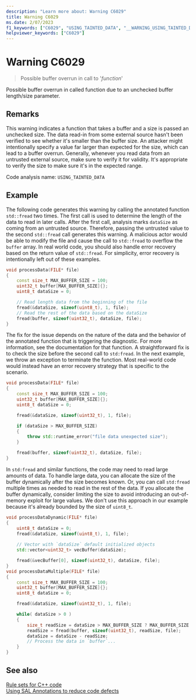 ```yaml
---
description: "Learn more about: Warning C6029"
title: Warning C6029
ms.date: 2/07/2023
f1_keywords: ["C6029", "USING_TAINTED_DATA", "__WARNING_USING_TAINTED_DATA"]
helpviewer_keywords: ["C6029"]
---
```

# Warning C6029

> Possible buffer overrun in call to '*function*'

Possible buffer overrun in called function due to an unchecked buffer length/size parameter.

## Remarks

This warning indicates a function that takes a buffer and a size is passed an unchecked size. The data read-in from some external source hasn't been verified to see whether it's smaller than the buffer size. An attacker might intentionally specify a value far larger than expected for the size, which can lead to a buffer overrun. Generally, whenever you read data from an untrusted external source, make sure to verify it for validity. It's appropriate to verify the size to make sure it's in the expected range.

Code analysis name: `USING_TAINTED_DATA`

## Example

The following code generates this warning by calling the annotated function `std::fread` two times. The first call is used to determine the length of the data to read in later calls. After the first call, analysis marks `dataSize` as coming from an untrusted source. Therefore, passing the untrusted value to the second `std::fread` call generates this warning. A malicious actor would be able to modify the file and cause the call to `std::fread` to overflow the `buffer` array. In real world code, you should also handle error recovery based on the return value of `std::fread`. For simplicity, error recovery is intentionally left out of these examples.

```cpp
void processData(FILE* file)
{
    const size_t MAX_BUFFER_SIZE = 100;
    uint32_t buffer[MAX_BUFFER_SIZE]{};
    uint8_t dataSize = 0;

    // Read length data from the beginning of the file
    fread(&dataSize, sizeof(uint8_t), 1, file);
    // Read the rest of the data based on the dataSize
    fread(buffer, sizeof(uint32_t), dataSize, file);
}
```

The fix for the issue depends on the nature of the data and the behavior of the annotated function that is triggering the diagnostic. For more information, see the documentation for that function. A straightforward fix is to check the size before the second call to `std:fread`. In the next example, we throw an exception to terminate the function. Most real-world code would instead have an error recovery strategy that is specific to the scenario.

```cpp
void processData(FILE* file)
{
    const size_t MAX_BUFFER_SIZE = 100;
    uint32_t buffer[MAX_BUFFER_SIZE]{};
    uint8_t dataSize = 0;

    fread(&dataSize, sizeof(uint32_t), 1, file);

    if (dataSize > MAX_BUFFER_SIZE)
    {
        throw std::runtime_error("file data unexpected size");
    }

    fread(buffer, sizeof(uint32_t), dataSize, file);
}
```

In `std:fread` and similar functions, the code may need to read large amounts of data. To handle large data, you can allocate the size of the buffer dynamically after the size becomes known. Or, you can call `std:fread` multiple times as needed to read in the rest of the data. If you allocate the buffer dynamically, consider limiting the size to avoid introducing an out-of-memory exploit for large values. We don't use this approach in our example because it's already bounded by the size of `uint8_t`.

```cpp
void processDataDynamic(FILE* file)
{
    uint8_t dataSize = 0;
    fread(&dataSize, sizeof(uint8_t), 1, file);
    
    // Vector with `dataSize` default initialized objects
    std::vector<uint32_t> vecBuffer(dataSize);

    fread(&vecBuffer[0], sizeof(uint32_t), dataSize, file);
}
void processDataMultiple(FILE* file)
{
    const size_t MAX_BUFFER_SIZE = 100;
    uint32_t buffer[MAX_BUFFER_SIZE]{};
    uint8_t dataSize = 0;

    fread(&dataSize, sizeof(uint32_t), 1, file);

    while( dataSize > 0 )
    {
        size_t readSize = dataSize > MAX_BUFFER_SIZE ? MAX_BUFFER_SIZE : dataSize;
        readSize = fread(buffer, sizeof(uint32_t), readSize, file);
        dataSize = dataSize - readSize;
        // Process the data in `buffer`...
    }
}
```

## See also

[Rule sets for C++ code](./using-rule-sets-to-specify-the-cpp-rules-to-run.md)\
[Using SAL Annotations to reduce code defects](using-sal-annotations-to-reduce-c-cpp-code-defects.md)
